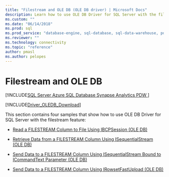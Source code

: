 ```yaml
---
title: "Filestream and OLE DB (OLE DB driver) | Microsoft Docs"
description: Learn how to use OLE DB Driver for SQL Server with the filestream feature with the four examples in this section.
ms.custom: ""
ms.date: "06/14/2018"
ms.prod: sql
ms.prod_service: "database-engine, sql-database, sql-data-warehouse, pdw"
ms.reviewer: ""
ms.technology: connectivity
ms.topic: "reference"
author: pmasl
ms.author: pelopes
---
```

# Filestream and OLE DB
[!INCLUDE[SQL Server Azure SQL Database Synapse Analytics PDW ](../../../../includes/applies-to-version/sql-asdb-asdbmi-asa-pdw.md)]

[!INCLUDE[Driver_OLEDB_Download](../../../../includes/driver_oledb_download.md)]

  This section contains four samples that show how to use OLE DB Driver for SQL Server with the filestream feature:  
  
-   [Read a FILESTREAM Column to File Using IBCPSession &#40;OLE DB&#41;](../../../oledb/ole-db-how-to/filestream/read-a-filestream-column-to-file-using-ibcpsession-ole-db.md)  
  
-   [Retrieve Data from a FILESTREAM Column Using ISequentialStream &#40;OLE DB&#41;](../../../oledb/ole-db-how-to/filestream/retrieve-data-from-a-filestream-column-using-isequentialstream-ole-db.md)  
  
-   [Send Data to a FILESTREAM Column Using ISequentialStream Bound to ICommandText Parameter &#40;OLE DB&#41;](../../../oledb/ole-db-how-to/filestream/send-data-to-filestream-isequentialstream-bound-to-icommandtext.md)  
  
-   [Send Data to a FILESTREAM Column Using IRowsetFastUpload &#40;OLE DB&#41;](../../../oledb/ole-db-how-to/filestream/send-data-to-a-filestream-column-using-irowsetfastupload-ole-db.md)  
  
  
